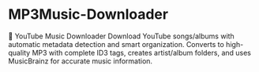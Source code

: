 # MP3Music-Downloader
🎵 YouTube Music Downloader  Download YouTube songs/albums with automatic metadata detection and smart organization. Converts to high-quality MP3 with complete ID3 tags, creates artist/album folders, and uses MusicBrainz for accurate music information.
